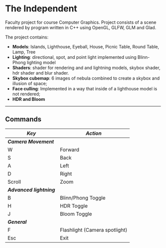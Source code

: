 # The Independent
Faculty project for course Computer Graphics. Project consists of a scene rendered by program written in C++ using OpenGL, GLFW, GLM and Glad. 

The project contains:
* **Models**: Islands, Lighthouse, Eyeball, House, Picnic Table, Round Table, Lamp, Tree
* **Lighting**: directional, spot, and point light implemented using Blinn-Phong lighting model
* **Shaders**: shader for rendering and and lightning models, skybox shader, hdr shader and blur shader.
* **Skybox cubemap**: 6 images of nebula combined to create a skybox and illusion of space;
* **Face culling**: Implemented in a way that inside of a lighthouse model is not rendered;
* **HDR and Bloom**

---------------------------
## **Commands**

| ***Key***                | ***Action***                  |
|--------------------------|-------------------------------|
| ***Camera Movement***    |
| W                        | Forward                       |
| S                        | Back                          |
| A                        | Left                          |
| D                        | Right                         |
| Scroll                   | Zoom                          |
| ***Advanced lightning*** |
| B                        | Blinn/Phong Toggle            |
| H                        | HDR Toggle                    |
| J                        | Bloom Toggle                  |
| ***General***            |
| F                        | Flashlight (Camera spotlight) |
| Esc                      | Exit                          |